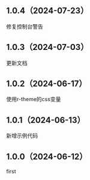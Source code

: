 ## 1.0.4（2024-07-23）
修复控制台警告
## 1.0.3（2024-07-03）
更新文档
## 1.0.2（2024-06-17）
使用r-theme的css变量
## 1.0.1（2024-06-13）
新增示例代码
## 1.0.0（2024-06-12）
first
